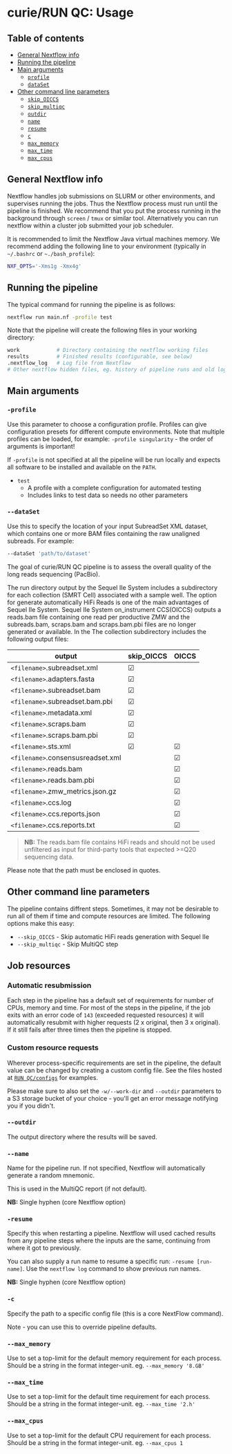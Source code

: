 # curie/RUN QC: Usage

## Table of contents

* [General Nextflow info](#general-nextflow-info)
* [Running the pipeline](#running-the-pipeline)
* [Main arguments](#main-arguments)
    * [`profile`](#profile)
    * [`dataSet`](#dataset)
* [Other command line parameters](#other-command-line-parameters)
    * [`skip_OICCS`](#other-command-line-parameters)
    * [`skip_multiqc`](#other-command-line-parameters)
    * [`outdir`](#outdir)
    * [`name`](#name)
    * [`resume`](#resume)
    * [`c`](#c)
    * [`max_memory`](#max_memory)
    * [`max_time`](#max_time)
    * [`max_cpus`](#max_cpus)

## General Nextflow info
Nextflow handles job submissions on SLURM or other environments, and supervises running the jobs. Thus the Nextflow process must run until the pipeline is finished. We recommend that you put the process running in the background through `screen` / `tmux` or similar tool. Alternatively you can run nextflow within a cluster job submitted your job scheduler.

It is recommended to limit the Nextflow Java virtual machines memory. We recommend adding the following line to your environment (typically in `~/.bashrc` or `~./bash_profile`):

```bash
NXF_OPTS='-Xms1g -Xmx4g'
```
## Running the pipeline
The typical command for running the pipeline is as follows:

```bash
nextflow run main.nf -profile test
```


Note that the pipeline will create the following files in your working directory:

```bash
work            # Directory containing the nextflow working files
results         # Finished results (configurable, see below)
.nextflow_log   # Log file from Nextflow
# Other nextflow hidden files, eg. history of pipeline runs and old logs.
```

## Main arguments

### `-profile`
Use this parameter to choose a configuration profile. Profiles can give configuration presets for different compute environments. Note that multiple profiles can be loaded, for example: `-profile singularity` - the order of arguments is important!

If `-profile` is not specified at all the pipeline will be run locally and expects all software to be installed and available on the `PATH`.

* `test`
    * A profile with a complete configuration for automated testing
    * Includes links to test data so needs no other parameters


### `--dataSet`
Use this to specify the location of your input SubreadSet XML dataset, which contains one or more BAM files containing the raw unaligned subreads. For example:

```bash
--dataSet 'path/to/dataset'
```
The goal of curie/RUN QC pipeline is to assess the overall quality of the long reads sequencing (PacBio).

The run directory output by the Sequel IIe System includes a subdirectory for each collection (SMRT Cell) associated with a sample well. The option for generate automatically HiFi Reads is one of the main advantages of Sequel IIe System. Sequel IIe System on_instrument CCS(OICCS) outputs a reads.bam file containing one read per productive ZMW and the subreads.bam, scraps.bam and scraps.bam.pbi files are no longer generated or available. In the The collection subdirectory includes the following output files:





   |    output | skip_OICCS | OICCS|
| ------ | ------ | ------ |
| `<filename>`.subreadset.xml | &#x2611;       | |
| `<filename>`.adapters.fasta  | &#x2611;      | |
| `<filename>`.subreadset.bam | &#x2611;       | |
| `<filename>`.subreadset.bam.pbi  | &#x2611;  | |
| `<filename>`.metadata.xml | &#x2611;         | |
| `<filename>`.scraps.bam| &#x2611;            | |
| `<filename>`.scraps.bam.pbi | &#x2611;       | |
| `<filename>`.sts.xml  | &#x2611; | &#x2611;|
| `<filename>`.consensusreadset.xml | | &#x2611;|
| `<filename>`.reads.bam  |  | &#x2611;|
| `<filename>`.reads.bam.pbi | | &#x2611;|
| `<filename>`.zmw_metrics.json.gz |  | &#x2611;|
| `<filename>`.ccs.log |  | &#x2611;|
| `<filename>`.ccs.reports.json | | &#x2611;|
| `<filename>`.ccs.reports.txt |  | &#x2611;|

> **NB:** The reads.bam file contains HiFi reads and should not be used unfiltered as input for third-party tools that expected >=Q20 sequencing data.


Please note that the path must be enclosed in quotes.

## Other command line parameters

The pipeline contains diffrent steps. Sometimes, it may not be desirable to run all of them if time and compute resources are limited.
The following options make this easy:


* `--skip_OICCS` -     Skip automatic HiFi reads generation with Sequel IIe
* `--skip_multiqc` -     Skip MultiQC step

## Job resources

### Automatic resubmission

Each step in the pipeline has a default set of requirements for number of CPUs, memory and time. For most of the steps in the pipeline, if the job exits with an error code of `143` (exceeded requested resources) it will automatically resubmit with higher requests (2 x original, then 3 x original). If it still fails after three times then the pipeline is stopped.

### Custom resource requests

Wherever process-specific requirements are set in the pipeline, the default value can be changed by creating a custom config file. See the files hosted at [`RUN QC/configs`](https://github.com/git/raw-qc/conf) for examples.

Please make sure to also set the `-w/--work-dir` and `--outdir` parameters to a S3 storage bucket of your choice - you'll get an error message notifying you if you didn't.

### `--outdir`

The output directory where the results will be saved.

### `--name`

Name for the pipeline run. If not specified, Nextflow will automatically generate a random mnemonic.

This is used in the MultiQC report (if not default).

**NB:** Single hyphen (core Nextflow option)

### `-resume`

Specify this when restarting a pipeline. Nextflow will used cached results from any pipeline steps where the inputs are the same, continuing from where it got to previously.

You can also supply a run name to resume a specific run: `-resume [run-name]`. Use the `nextflow log` command to show previous run names.

**NB:** Single hyphen (core Nextflow option)

### `-c`

Specify the path to a specific config file (this is a core NextFlow command).

Note - you can use this to override pipeline defaults.

### `--max_memory`

Use to set a top-limit for the default memory requirement for each process.
Should be a string in the format integer-unit. eg. `--max_memory '8.GB'`

### `--max_time`

Use to set a top-limit for the default time requirement for each process.
Should be a string in the format integer-unit. eg. `--max_time '2.h'`

### `--max_cpus`

Use to set a top-limit for the default CPU requirement for each process.
Should be a string in the format integer-unit. eg. `--max_cpus 1`




